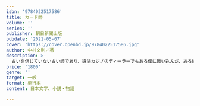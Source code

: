 ```yaml
---
isbn: '9784022517586'
title: カード師
volume: ''
series: ''
publisher: 朝日新聞出版
pubdate: '2021-05-07'
cover: 'https://cover.openbd.jp/9784022517586.jpg'
author: 中村文則／著
description: >-
  占いを信じていない占い師であり、違法カジノのディーラーでもある僕に舞い込んだ、ある組織からの指令。それは冷酷な資産家の顧問占い師となることだった──。国内外から新作を待望される著者が描き切った、理不尽を超えるための強き光。新たな代表作、誕生！
price: '1800'
genre: ''
target: 一般
format: 単行本
content: 日本文学、小説・物語

---
```

